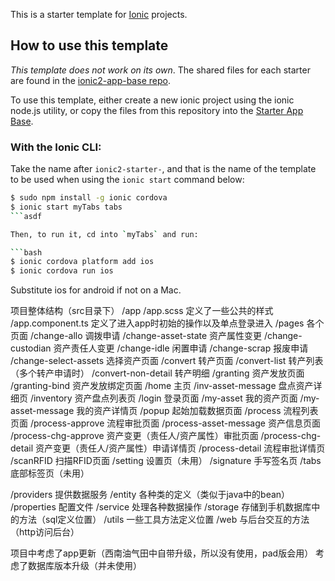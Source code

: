 This is a starter template for [Ionic](http://ionicframework.com/docs/) projects.

## How to use this template

*This template does not work on its own*. The shared files for each starter are found in the [ionic2-app-base repo](https://github.com/ionic-team/ionic2-app-base).

To use this template, either create a new ionic project using the ionic node.js utility, or copy the files from this repository into the [Starter App Base](https://github.com/ionic-team/ionic2-app-base).

### With the Ionic CLI:

Take the name after `ionic2-starter-`, and that is the name of the template to be used when using the `ionic start` command below:

```bash
$ sudo npm install -g ionic cordova
$ ionic start myTabs tabs
```asdf

Then, to run it, cd into `myTabs` and run:

```bash
$ ionic cordova platform add ios
$ ionic cordova run ios
```

Substitute ios for android if not on a Mac.

项目整体结构（src目录下）
/app
    /app.scss  定义了一些公共的样式
    /app.component.ts 定义了进入app时初始的操作以及单点登录进入
/pages   各个页面
    /change-allo  调拨申请
    /change-asset-state  资产属性变更
    /change-custodian  资产责任人变更
    /change-idle  闲置申请
    /change-scrap  报废申请
    /change-select-assets  选择资产页面
    /convert   转产页面
    /convert-list   转产列表（多个转产申请时）
    /convert-non-detail 转产明细
    /granting  资产发放页面
    /granting-bind 资产发放绑定页面
    /home   主页
    /inv-asset-message  盘点资产详细页
    /inventory    资产盘点列表页
    /login    登录页面
    /my-asset  我的资产页面
    /my-asset-message 我的资产详情页
    /popup  起始加载数据页面
    /process  流程列表页面
    /process-approve 流程审批页面
    /process-asset-message 资产信息页面
    /process-chg-approve 资产变更（责任人/资产属性）审批页面
    /process-chg-detail 资产变更（责任人/资产属性）申请详情页
    /process-detail 流程审批详情页
    /scanRFID  扫描RFID页面
    /setting  设置页（未用）
    /signature   手写签名页
    /tabs      底部标签页（未用）  


/providers   提供数据服务
    /entity  各种类的定义（类似于java中的bean）
    /properties  配置文件
    /service  处理各种数据操作
    /storage  存储到手机数据库中的方法（sql定义位置）
    /utils    一些工具方法定义位置
    /web      与后台交互的方法（http访问后台）





项目中考虑了app更新（西南油气田中自带升级，所以没有使用，pad版会用）
      考虑了数据库版本升级（并未使用）



